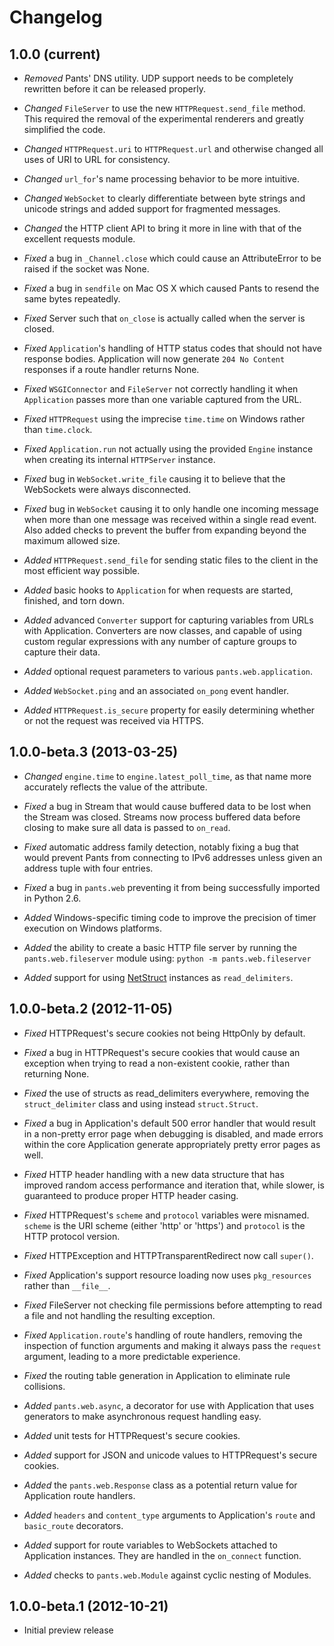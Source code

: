 Changelog
=========

1.0.0 (current)
---------------
 *  *Removed* Pants' DNS utility. UDP support needs to be completely rewritten
            before it can be released properly.

 *  *Changed* ``FileServer`` to use the new ``HTTPRequest.send_file`` method.
            This required the removal of the experimental renderers and
            greatly simplified the code.

 *  *Changed* ``HTTPRequest.uri`` to ``HTTPRequest.url`` and otherwise changed
            all uses of URI to URL for consistency.

 *  *Changed* ``url_for``'s name processing behavior to be more intuitive.

 *  *Changed* ``WebSocket`` to clearly differentiate between byte strings and
            unicode strings and added support for fragmented messages.

 *  *Changed* the HTTP client API to bring it more in line with that of the
            excellent requests module.

 *  *Fixed* a bug in ``_Channel.close`` which could cause an AttributeError to
            be raised if the socket was None.

 *  *Fixed* a bug in ``sendfile`` on Mac OS X which caused Pants to resend the
            same bytes repeatedly.

 *  *Fixed* Server such that ``on_close`` is actually called when the server is
            closed.

 *  *Fixed* ``Application``'s handling of HTTP status codes that should not
            have response bodies. Application will now generate
            ``204 No Content`` responses if a route handler returns None.

 *  *Fixed* ``WSGIConnector`` and ``FileServer`` not correctly handling it when
            ``Application`` passes more than one variable captured from
            the URL.

 *  *Fixed* ``HTTPRequest`` using the imprecise ``time.time`` on Windows rather
            than ``time.clock``.

 *  *Fixed* ``Application.run`` not actually using the provided ``Engine``
            instance when creating its internal ``HTTPServer`` instance.

 *  *Fixed* bug in ``WebSocket.write_file`` causing it to believe that the
            WebSockets were always disconnected.

 *  *Fixed* bug in ``WebSocket`` causing it to only handle one incoming message
            when more than one message was received within a single read event.
            Also added checks to prevent the buffer from expanding beyond the
            maximum allowed size.

 *  *Added* ``HTTPRequest.send_file`` for sending static files to the client in
            the most efficient way possible.

 *  *Added* basic hooks to ``Application`` for when requests are started,
            finished, and torn down.

 *  *Added* advanced ``Converter`` support for capturing variables from URLs
            with Application. Converters are now classes, and capable of
            using custom regular expressions with any number of capture groups
            to capture their data.

 *  *Added* optional request parameters to various ``pants.web.application``.

 *  *Added* ``WebSocket.ping`` and an associated ``on_pong`` event handler.

 *  *Added* ``HTTPRequest.is_secure`` property for easily determining whether
            or not the request was received via HTTPS.


1.0.0-beta.3 (2013-03-25)
-------------------------
 *  *Changed* ``engine.time`` to ``engine.latest_poll_time``, as that name more
              accurately reflects the value of the attribute.

 *  *Fixed* a bug in Stream that would cause buffered data to be lost when the
            Stream was closed. Streams now process buffered data before closing
            to make sure all data is passed to ``on_read``.

 *  *Fixed* automatic address family detection, notably fixing a bug that would
            prevent Pants from connecting to IPv6 addresses unless given an
            address tuple with four entries.

 *  *Fixed* a bug in ``pants.web`` preventing it from being successfully
            imported in Python 2.6.

 *  *Added* Windows-specific timing code to improve the precision of timer
            execution on Windows platforms.

 *  *Added* the ability to create a basic HTTP file server by running the
            ``pants.web.fileserver`` module using:
            ``python -m pants.web.fileserver``

 *  *Added* support for using [NetStruct](https://github.com/stendec/netstruct)
            instances as ``read_delimiters``.


1.0.0-beta.2 (2012-11-05)
-------------------------
 *  *Fixed* HTTPRequest's secure cookies not being HttpOnly by default.
 
 *  *Fixed* a bug in HTTPRequest's secure cookies that would cause an exception
            when trying to read a non-existent cookie, rather than returning
            None.

 *  *Fixed* the use of structs as read_delimiters everywhere, removing the
            ``struct_delimiter`` class and using instead ``struct.Struct``.

 *  *Fixed* a bug in Application's default 500 error handler that would result
            in a non-pretty error page when debugging is disabled, and made
            errors within the core Application generate appropriately pretty
            error pages as well.

 *  *Fixed* HTTP header handling with a new data structure that has
            improved random access performance and iteration that, while
            slower, is guaranteed to produce proper HTTP header casing.

 *  *Fixed* HTTPRequest's ``scheme`` and ``protocol`` variables were misnamed.
            ``scheme`` is the URI scheme (either 'http' or 'https') and
            ``protocol`` is the HTTP protocol version.

 *  *Fixed* HTTPException and HTTPTransparentRedirect now call ``super()``.

 *  *Fixed* Application's support resource loading now uses ``pkg_resources``
            rather than ``__file__``.

 *  *Fixed* FileServer not checking file permissions before attempting to read
            a file and not handling the resulting exception.

 *  *Fixed* ``Application.route``'s handling of route handlers, removing the
            inspection of function arguments and making it always pass the
            ``request`` argument, leading to a more predictable experience.

 *  *Fixed* the routing table generation in Application to eliminate
            rule collisions.

 *  *Added* ``pants.web.async``, a decorator for use with Application that
            uses generators to make asynchronous request handling easy.

 *  *Added* unit tests for HTTPRequest's secure cookies.

 *  *Added* support for JSON and unicode values to HTTPRequest's
            secure cookies.

 *  *Added* the ``pants.web.Response`` class as a potential return value for
            Application route handlers.

 *  *Added* ``headers`` and ``content_type`` arguments to Application's
            ``route`` and ``basic_route`` decorators. 

 *  *Added* support for route variables to WebSockets attached to Application
            instances. They are handled in the ``on_connect`` function.

 *  *Added* checks to ``pants.web.Module`` against cyclic nesting of Modules.


1.0.0-beta.1 (2012-10-21)
-------------------------
 * Initial preview release